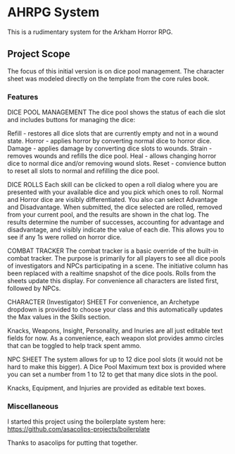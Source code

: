 # AHRPG System

This is a rudimentary system for the Arkham Horror RPG.

## Project Scope

The focus of this initial version is on dice pool management. The character sheet was modeled directly on the template
from the core rules book.

### Features

DICE POOL MANAGEMENT
  The dice pool shows the status of each die slot and includes buttons for managing the dice:
  
  Refill - restores all dice slots that are currently empty and not in a wound state.
  Horror - applies horror by converting normal dice to horror dice.
  Damage - applies damage by converting dice slots to wounds.
  Strain - removes wounds and refills the dice pool.
  Heal - allows changing horror dice to normal dice and/or removing wound slots.
  Reset - convience button to reset all slots to normal and refilling the dice pool.
  
DICE ROLLS
  Each skill can be clicked to open a roll dialog where you are presented with your available dice and you pick
  which ones to roll. Normal and Horror dice are visibly differentiated. You also can select Advantage and Disadvantage.
  When submitted, the dice selected are rolled, removed from your current pool, and the results are shown in the chat log.
  The results determine the number of successes, accounting for advantage and disadvantage, and visibly indicate the value
  of each die. This allows you to see if any 1s were rolled on horror dice.
  
COMBAT TRACKER
  The combat tracker is a basic override of the built-in combat tracker. The purpose is primarily for all players to see
  all dice pools of investigators and NPCs participating in a scene. The initiative column has been replaced with a realtime
  snapshot of the dice pools. Rolls from the sheets update this display. For convenience all characters are listed first, followed
  by NPCs.
  
CHARACTER (Investigator) SHEET
  For convenience, an Archetype dropdown is provided to choose your class and this automatically updates the Max values in the Skills
  section.
  
  Knacks, Weapons, Insight, Personality, and Inuries are all just editable text fields for now. As a convenience, each weapon slot 
  provides ammo circles that can be toggled to help track spent ammo.
  
NPC SHEET
  The system allows for up to 12 dice pool slots (it would not be hard to make this bigger). A Dice Pool Maximum text box
  is provided where you can set a number from 1 to 12 to get that many dice slots in the pool.
  
  Knacks, Equipment, and Injuries are provided as editable text boxes.

### Miscellaneous

I started this project using the boilerplate system here:
https://github.com/asacolips-projects/boilerplate

Thanks to asacolips for putting that together.